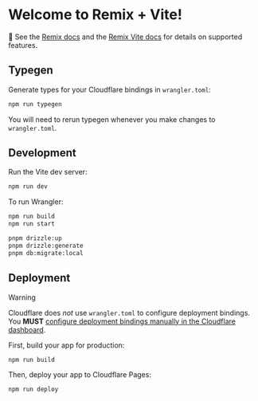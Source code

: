 # Welcome to Remix + Vite!

📖 See the [Remix docs](https://remix.run/docs) and the [Remix Vite docs](https://remix.run/docs/en/main/guides/vite) for details on supported features.

## Typegen

Generate types for your Cloudflare bindings in `wrangler.toml`:

```sh
npm run typegen
```

You will need to rerun typegen whenever you make changes to `wrangler.toml`.

## Development

Run the Vite dev server:

```sh
npm run dev
```

To run Wrangler:

```sh
npm run build
npm run start
```

```sh
pnpm drizzle:up
pnpm drizzle:generate
pnpm db:migrate:local
```

## Deployment

> [!WARNING]  
> Cloudflare does _not_ use `wrangler.toml` to configure deployment bindings.
> You **MUST** [configure deployment bindings manually in the Cloudflare dashboard][bindings].

First, build your app for production:

```sh
npm run build
```

Then, deploy your app to Cloudflare Pages:

```sh
npm run deploy
```

[bindings]: https://developers.cloudflare.com/pages/functions/bindings/

